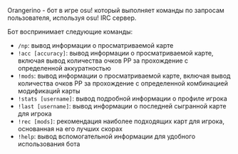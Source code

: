 Orangerino - бот в игре osu! который выполняет команды по запросам пользователя, используя osu! IRC сервер.

Бот воспринимает следующие команды:


* `/np`: вывод информации о просматриваемой карте
* `!acc [accuracy]`: вывод информации о просматриваемой карте, включая вывод количества очков PP за прохождение с определенной аккуратностью
* `!mods`: вывод информации о просматриваемой карте, включая вывод количества очков PP за прохождение с определенной комбинацией модификаций карты
* `!stats [username]`: вывод подробной информации о профиле игрока
* `!last [username]`: вывод информации о последней сыгранной карте для игрока
* `!rec [mods]`: рекомендация наиболее подходящих карт для игрока, основанная на его лучших скорах
* `!help`: вывод вспомогательной информации для удобного использования бота
